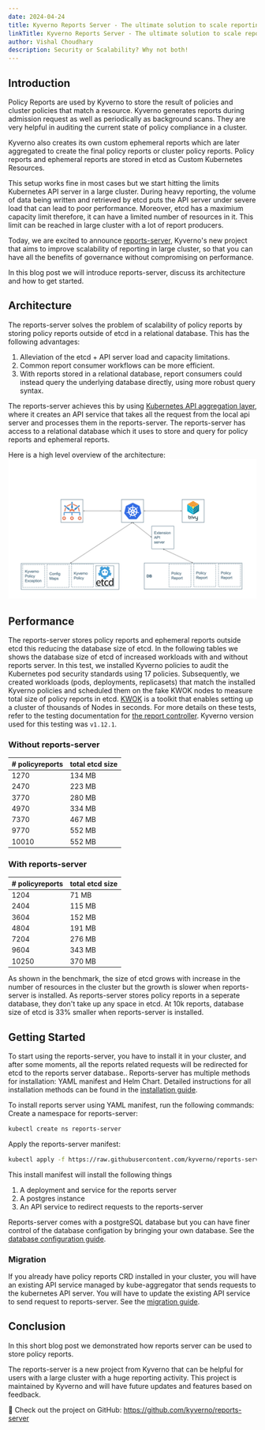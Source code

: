 ```yaml
---
date: 2024-04-24
title: Kyverno Reports Server - The ultimate solution to scale reporting
linkTitle: Kyverno Reports Server - The ultimate solution to scale reporting
author: Vishal Choudhary
description: Security or Scalability? Why not both!
---
```


## Introduction

Policy Reports are used by Kyverno to store the result of policies and cluster policies that match a resource. Kyverno generates reports during admission request as well as periodically as background scans. They are very helpful in auditing the current state of policy compliance in a cluster.

Kyverno also creates its own custom ephemeral reports which are later aggregated to create the final policy reports or cluster policy reports. Policy reports and ephemeral reports are stored in etcd as Custom Kubernetes Resources. 

This setup works fine in most cases but we start hitting the limits Kubernetes API server in a large cluster. During heavy reporting, the volume of data being written and retrieved by etcd puts the API server under severe load that can lead to poor performance. Moreover, etcd has a maximium capacity limit therefore, it can have a limited number of resources in it. This limit can be reached in large cluster with a lot of report producers.

Today, we are excited to announce [reports-server](https://github.com/kyverno/reports-server), Kyverno's new project that aims to improve scalability of reporting in large cluster, so that you can have all the benefits of governance without compromising on performance.

In this blog post we will introduce reports-server, discuss its architecture and how to get started.

## Architecture

The reports-server solves the problem of scalability of policy reports by storing policy reports outside of etcd in a relational database. This has the following advantages:

1. Alleviation of the etcd + API server load and capacity limitations.
2. Common report consumer workflows can be more efficient.
3. With reports stored in a relational database, report consumers could instead query the underlying database directly, using more robust query syntax.

The reports-server achieves this by using [Kubernetes API aggregation layer](https://kubernetes.io/docs/concepts/extend-kubernetes/api-extension/apiserver-aggregation/), where it creates an API service that takes all the request from the local api server and processes them in the reports-server. The reports-server has access to a relational database which it uses to store and query for policy reports and ephemeral reports.

Here is a high level overview of the architecture:
![Architecture](./architecture.svg)

## Performance

The reports-server stores policy reports and ephemeral reports outside etcd this reducing the database size of etcd. In the following tables we shows the database size of etcd of increased workloads with and without reports server. In this test, we installed Kyverno policies to audit the Kubernetes pod security standards using 17 policies. Subsequently, we created workloads (pods, deployments, replicasets) that match the installed Kyverno policies and scheduled them on the fake KWOK nodes to measure total size of policy reports in etcd. [KWOK](https://kwok.sigs.k8s.io/) is a toolkit that enables setting up a cluster of thousands of Nodes in seconds. For more details on these tests, refer to the testing documentation for [the report controller](https://github.com/kyverno/kyverno/tree/main/docs/perf-testing). Kyverno version used for this testing was `v1.12.1`. 

### Without reports-server

| # policyreports | total etcd size |
| --------------- | --------------- |
| 1270            | 134 MB          |
| 2470            | 223 MB          |
| 3770            | 280 MB          |
| 4970            | 334 MB          |
| 7370            | 467 MB          |
| 9770            | 552 MB          |
| 10010           | 552 MB          |

### With reports-server

| # policyreports | total etcd size |
| --------------- | --------------- |
| 1204            | 71 MB           |
| 2404            | 115 MB          |
| 3604            | 152 MB          |
| 4804            | 191 MB          |
| 7204            | 276 MB          |
| 9604            | 343 MB          |
| 10250           | 370 MB          |

As shown in the benchmark, the size of etcd grows with increase in the number of resources in the cluster but the growth is slower when reports-server is installed. As reports-server stores policy reports in a seperate database, they don't take up any space in etcd. At 10k reports, database size of etcd is 33% smaller when reports-server is installed.

## Getting Started

To start using the reports-server, you have to install it in your cluster, and after some moments, all the reports related requests will be redirected for etcd to the reports server database.. Reports-server has multiple methods for installation: YAML manifest and Helm Chart. Detailed instructions for all installation methods can be found in the [installation guide](https://github.com/kyverno/reports-server/blob/main/docs/INSTALL.md).

To install reports server using YAML manifest, run the following commands:
Create a namespace for reports-server:
```bash
kubectl create ns reports-server
```
Apply the reports-server manifest:
```bash
kubectl apply -f https://raw.githubusercontent.com/kyverno/reports-server/main/config/install.yaml
```

This install manifest will install the following things
1. A deployment and service for the reports server
2. A postgres instance
3. An API service to redirect requests to the reports-server

Reports-server comes with a postgreSQL database but you can have finer control of the database configation by bringing your own database. See the [database configuration guide](https://github.com/kyverno/reports-server/blob/main/docs/DBCONFIG.md).

### Migration

If you already have policy reports CRD installed in your cluster, you will have an existing API service managed by kube-aggregator that sends requests to the kubernetes API server. You will have to update the existing API service to send request to reports-server. See the [migration guide](https://github.com/kyverno/reports-server/blob/main/docs/MIGRATION.md).

## Conclusion

In this short blog post we demonstrated how reports server can be used to store policy reports.

The reports-server is a new project from Kyverno that can be helpful for users with a large cluster with a huge reporting activity. This project is maintained by Kyverno and will have future updates and features based on feedback.

🔗 Check out the project on GitHub: https://github.com/kyverno/reports-server

